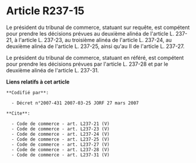 # Article R237-15

Le président du tribunal de commerce, statuant sur requête, est compétent pour prendre les décisions prévues au deuxième
alinéa de l'article L. 237-21, à l'article L. 237-23, au troisième alinéa de l'article L. 237-24, au deuxième alinéa de
l'article L. 237-25, ainsi qu'au II de l'article L. 237-27. 

Le président du tribunal de commerce, statuant en référé, est compétent pour prendre les décisions prévues par l'article L.
237-28 et par le deuxième alinéa de l'article L. 237-31.

**Liens relatifs à cet article**

	**Codifié par**:

	  - Décret n°2007-431 2007-03-25 JORF 27 mars 2007

	**Cite**:

	  - Code de commerce - art. L237-21 (V)
	  - Code de commerce - art. L237-23 (V)
	  - Code de commerce - art. L237-24 (V)
	  - Code de commerce - art. L237-25 (V)
	  - Code de commerce - art. L237-27 (V)
	  - Code de commerce - art. L237-28 (V)
	  - Code de commerce - art. L237-31 (V)

